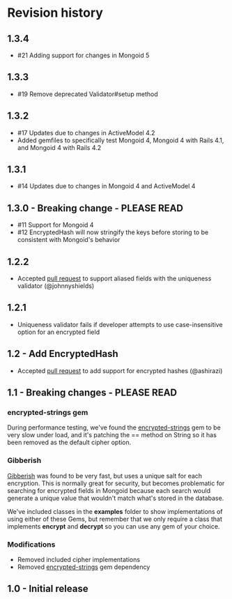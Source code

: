 # Revision history

## 1.3.4
* \#21 Adding support for changes in Mongoid 5

## 1.3.3
* \#19 Remove deprecated Validator#setup method

## 1.3.2
* \#17 Updates due to changes in ActiveModel 4.2
* Added gemfiles to specifically test Mongoid 4, Mongoid 4 with Rails 4.1, and Mongoid 4 with Rails 4.2

## 1.3.1
* \#14 Updates due to changes in Mongoid 4 and ActiveModel 4

## 1.3.0 - Breaking change - PLEASE READ
* \#11 Support for Mongoid 4
* \#12 EncryptedHash will now stringify the keys before storing to be consistent with Mongoid's behavior

## 1.2.2
* Accepted [pull request](https://github.com/KoanHealth/mongoid-encrypted-fields/pull/10) to support aliased fields with the uniqueness validator (@johnnyshields)

## 1.2.1
* Uniqueness validator fails if developer attempts to use case-insensitive option for an encrypted field

## 1.2 - Add EncryptedHash
* Accepted [pull request](https://github.com/KoanHealth/mongoid-encrypted-fields/pull/4) to add support for encrypted hashes (@ashirazi)

## 1.1 - Breaking changes - PLEASE READ

### encrypted-strings gem
During performance testing, we've found the [encrypted-strings](https://github.com/pluginaweek/encrypted_strings) gem
to be very slow under load, and it's patching the == method on String so it has been removed as the default cipher option.

### Gibberish
[Gibberish](https://github.com/mdp/gibberish) was found to be very fast, but uses a unique salt for each encryption.
This is normally great for security, but becomes problematic for searching for encrypted fields in Mongoid because each
search would generate a unique value that wouldn't match what's stored in the database.

We've included classes in the **examples** folder to show implementations of using either of these Gems, but remember that
we only require a class that implements **encrypt** and **decrypt** so you can use any gem of your choice.

### Modifications

* Removed included cipher implementations
* Removed [encrypted-strings](https://github.com/pluginaweek/encrypted_strings) gem dependency

## 1.0 - Initial release
